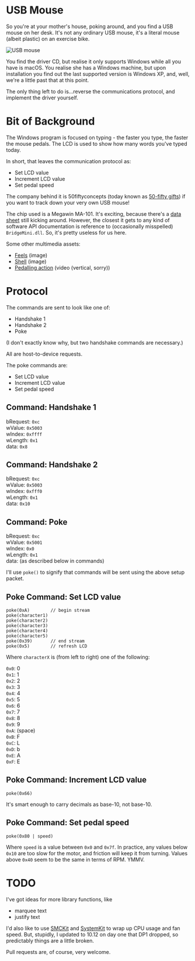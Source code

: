 USB Mouse
=========

So you're at your mother's house, poking around, and you find a USB mouse on her desk. It's not any ordinary USB mouse, it's a literal mouse (albeit plastic) on an exercise bike.

![USB mouse](http://hi.notjo.sh/0Z2H0n0j092L/IMG_6325.JPG)

You find the driver CD, but realise it only supports Windows while all you have is macOS. You realise she has a Windows machine, but upon installation you find out the last supported version is Windows XP, and, well, we're a little past that at this point.

The only thing left to do is...reverse the communications protocol, and implement the driver yourself.

Bit of Background
=================

The Windows program is focused on typing - the faster you type, the faster the mouse pedals. The LCD is used to show how many words you've typed today.

In short, that leaves the communication protocol as:

 - Set LCD value
 - Increment LCD value
 - Set pedal speed

The company behind it is 50fiftyconcepts (today known as [50-fifty gifts](http://www.50fifty-gifts.com/)) if you want to track down your very own USB mouse!

The chip used is a Megawin MA-101. It's exciting, because there's a [data sheet](www.megawin.com.tw/zh-tw/support/downloadDocument/106/186) still kicking around. However, the closest it gets to any kind of software API documentation is reference to (occasionally misspelled) `BridgeMini.dll`. So, it's pretty useless for us here.

Some other multimedia assets:

 - [Feels](http://hi.notjo.sh/2p0f1Q2J1U2K) (image)
 - [Shell](http://hi.notjo.sh/3i020s262m3C) (image)
 - [Pedalling action](http://hi.notjo.sh/2s442Y402b2E) (video (vertical, sorry))

Protocol
========

The commands are sent to look like one of:
 
 - Handshake 1
 - Handshake 2
 - Poke

(I don't exactly know why, but two handshake commands are necessary.)

All are host-to-device requests.

The poke commands are:

 - Set LCD value
 - Increment LCD value
 - Set pedal speed

Command: Handshake 1
--------------------

bRequest: `0xc`<br>
wValue: `0x5003`<br>
wIndex: `0xffff`<br>
wLength: `0x1`<br>
data: `0x8`

Command: Handshake 2
--------------------

bRequest: `0xc`<br>
wValue: `0x5003`<br>
wIndex: `0xfff0`<br>
wLength: `0x1`<br>
data: `0x10`

Command: Poke
-------------

bRequest: `0xc`<br>
wValue: `0x5001`<br>
wIndex: `0x0`<br>
wLength: `0x1`<br>
data: (as described below in commands)

I'll use `poke()` to signify that commands will be sent using the above setup packet.

Poke Command: Set LCD value
---------------------------

```
poke(0xA)        // begin stream
poke(character1)
poke(character2)
poke(character3)
poke(character4)
poke(character5)
poke(0x39)       // end stream
poke(0x5)        // refresh LCD
```

Where `characterX` is (from left to right) one of the following:

`0x0`: 0<br>
`0x1`: 1<br>
`0x2`: 2<br>
`0x3`: 3<br>
`0x4`: 4<br>
`0x5`: 5<br>
`0x6`: 6<br>
`0x7`: 7<br>
`0x8`: 8<br>
`0x9`: 9<br>
`0xA`: (space)<br>
`0xB`: F<br>
`0xC`: L<br>
`0xD`: b<br>
`0xE`: A<br>
`0xF`: E

Poke Command: Increment LCD value
---------------------------------

```
poke(0x66)
```

It's smart enough to carry decimals as base-10, not base-10.

Poke Command: Set pedal speed
-----------------------------

```
poke(0x80 | speed)
```

Where `speed` is a value between `0x0` and `0x7f`. In practice, any values below `0x10` are too slow for the motor, and friction will keep it from turning. Values above `0x40` seem to be the same in terms of RPM. YMMV.

TODO
====

I've got ideas for more library functions, like

 - marquee text
 - justify text

I'd also like to use [SMCKit](https://github.com/beltex/SMCKit) and [SystemKit](https://github.com/beltex/SystemKit) to wrap up CPU usage and fan speed. But, stupidly, I updated to 10.12 on day one that DP1 dropped, so predictably things are a little broken.

Pull requests are, of course, very welcome.
